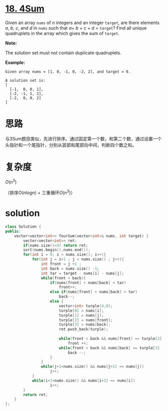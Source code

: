 # [18. 4Sum](https://leetcode.com/problems/4sum/description/)

Given an array `nums` of *n* integers and an integer `target`, are there elements *a*, *b*, *c*, and *d* in `nums` such that *a*+ *b* + *c* + *d* = `target`? Find all unique quadruplets in the array which gives the sum of `target`.

**Note:**

The solution set must not contain duplicate quadruplets.

**Example:**

```
Given array nums = [1, 0, -1, 0, -2, 2], and target = 0.

A solution set is:
[
  [-1,  0, 0, 1],
  [-2, -1, 1, 2],
  [-2,  0, 0, 2]
]
```



# 思路

与3Sum题目类似，先进行排序。通过固定第一个数，和第二个数，通过设置一个头指针和一个尾指针，分别从首部和尾部向中间，判断四个数之和。



# 复杂度

$O(n^3)$

（排序$O(nlogn)$ + 三重循环$O(n^3)$）




# solution

```c++
class Solution {
public:
    vector<vector<int>> fourSum(vector<int>& nums, int target) {
        vector<vector<int>> ret;
        if(nums.size()<4) return ret;
        sort(nums.begin(),nums.end());
        for(int i = 0; i < nums.size(); i++){
        	for(int j = i+1 ; j < nums.size() ; j++){
        		int front = j +1 ;
        		int back = nums.size() -1;
        		int tar = target - nums[i] - nums[j];
        		while(front < back){
        			if(nums[front] + nums[back] < tar)
        				front++;
        			else if(nums[front] + nums[back] > tar)
        				back--;
        			else {
        				vector<int> turple(4,0);
        				turple[0] = nums[i];
        				turple[1] = nums[j];
        				turple[2] = nums[front];
        				turple[3] = nums[back];
        				ret.push_back(turple);
        				
        				while(front < back && nums[front] == turple[2] )  //跳过重复元素 
        					front ++;
        				while(front < back && nums[back] == turple[3] )  //跳过重复元素 
        					back --;
					}
				}
				while(j+1<nums.size() && nums[j+1] == nums[j])
					j++;
			}
			while(i+1<nums.size() && nums[i+1] == nums[i])
					i++;
		}
		return ret;
    }
};
```

